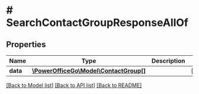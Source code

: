 # # SearchContactGroupResponseAllOf

## Properties

Name | Type | Description | Notes
------------ | ------------- | ------------- | -------------
**data** | [**\PowerOfficeGo\Model\ContactGroup[]**](ContactGroup.md) |  | [optional]

[[Back to Model list]](../../README.md#models) [[Back to API list]](../../README.md#endpoints) [[Back to README]](../../README.md)
